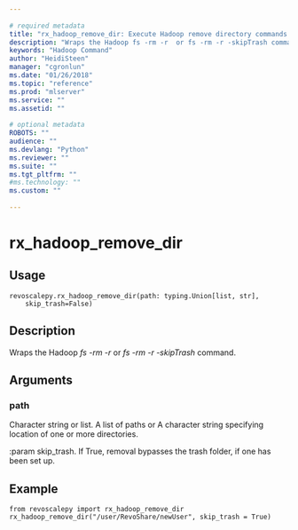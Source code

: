 ```yaml
--- 
 
# required metadata 
title: "rx_hadoop_remove_dir: Execute Hadoop remove directory commands (revoscalepy)" 
description: "Wraps the Hadoop fs -rm -r  or fs -rm -r -skipTrash command." 
keywords: "Hadoop Command" 
author: "HeidiSteen" 
manager: "cgronlun" 
ms.date: "01/26/2018" 
ms.topic: "reference" 
ms.prod: "mlserver" 
ms.service: "" 
ms.assetid: "" 
 
# optional metadata 
ROBOTS: "" 
audience: "" 
ms.devlang: "Python" 
ms.reviewer: "" 
ms.suite: "" 
ms.tgt_pltfrm: "" 
#ms.technology: "" 
ms.custom: "" 
 
---
```


# rx_hadoop_remove_dir


 


## Usage



```
revoscalepy.rx_hadoop_remove_dir(path: typing.Union[list, str],
    skip_trash=False)
```





## Description

Wraps the Hadoop *fs -rm -r*  or *fs -rm -r -skipTrash* command.


## Arguments


### path

Character string or list. A list of paths or A character string specifying location of one or more
directories.

:param skip_trash. If True, removal bypasses the trash folder, if one has been set up.


## Example



```
from revoscalepy import rx_hadoop_remove_dir
rx_hadoop_remove_dir("/user/RevoShare/newUser", skip_trash = True)
```

